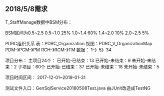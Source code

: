 


## 2018/5/8需求 ##

T_StaffManage数据中BSM分布：

BSM区间为0.5~2.5
0.5~1.0	25%
1.0~1.4	60%
1.4~2.0	10%
2.0~2.5	5%

PDRC组织关系
表：PDRC_Organization
视图：PDRC_V_OrganizationMap
PDM-》PGM-》PM
RCH-》RCM-》TM
数据：
1-》5》34

项目分布：
主项目24个：
已开始-已结束：13
已开始-未结束：9
未开始-未结束：2
子项目：60个
已开始-已结束：37
已开始-未结束：18
未开始-未结束：5

项目时间区间：
2017-12-01~2019-01-31

测试文件入口：GenSqlService20180508Test.java
由JUnit改造成TestNG